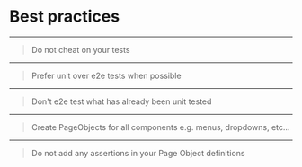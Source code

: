 # Best practices

---
> Do not cheat on your tests


---
> Prefer unit over e2e tests when possible


---
> Don't e2e test what has already been unit tested


---
> Create PageObjects for all components e.g. menus, dropdowns, etc...

---
> Do not add any assertions in your Page Object definitions